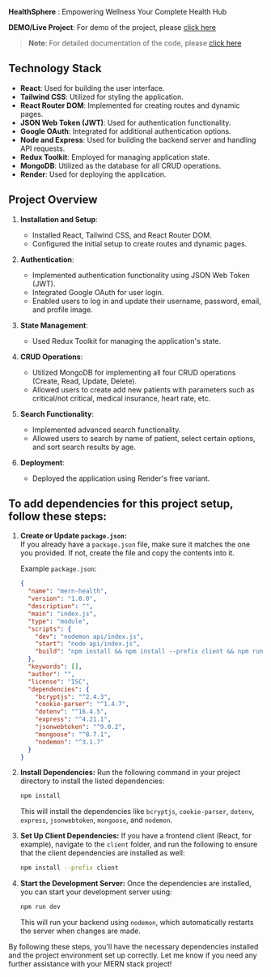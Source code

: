 **HealthSphere** : Empowering Wellness Your Complete Health Hub

**DEMO/Live Project**: For demo of the project, please [click here](https://mern-health.onrender.com/)

> **Note**: For detailed documentation of the code, please [click here](https://github.com/MrCodYrohit/mern-health/blob/main/HealthSphere%20Documentation.pdf)

## Technology Stack

- **React**: Used for building the user interface.
- **Tailwind CSS**: Utilized for styling the application.
- **React Router DOM**: Implemented for creating routes and dynamic pages.
- **JSON Web Token (JWT)**: Used for authentication functionality.
- **Google OAuth**: Integrated for additional authentication options.
- **Node and Express**: Used for building the backend server and handling API requests.
- **Redux Toolkit**: Employed for managing application state.
- **MongoDB**: Utilized as the database for all CRUD operations.
- **Render**: Used for deploying the application.

## Project Overview

1. **Installation and Setup**:
   - Installed React, Tailwind CSS, and React Router DOM.
   - Configured the initial setup to create routes and dynamic pages.

2. **Authentication**:
   - Implemented authentication functionality using JSON Web Token (JWT).
   - Integrated Google OAuth for user login.
   - Enabled users to log in and update their username, password, email, and profile image.

3. **State Management**:
   - Used Redux Toolkit for managing the application's state.

4. **CRUD Operations**:
   - Utilized MongoDB for implementing all four CRUD operations (Create, Read, Update, Delete).
   - Allowed users to create add new patients with parameters such as critical/not critical, medical insurance, heart rate, etc.

5. **Search Functionality**:
   - Implemented advanced search functionality.
   - Allowed users to search by name of patient, select certain options, and sort search results by age.

6. **Deployment**:
   - Deployed the application using Render's free variant.

## To add dependencies for this project setup, follow these steps:

1. **Create or Update `package.json`:**  
   If you already have a `package.json` file, make sure it matches the one you provided. If not, create the file and copy the contents into it.

   Example `package.json`:
   ```json
   {
     "name": "mern-health",
     "version": "1.0.0",
     "description": "",
     "main": "index.js",
     "type": "module",
     "scripts": {
       "dev": "nodemon api/index.js",
       "start": "node api/index.js",
       "build": "npm install && npm install --prefix client && npm run build --prefix client"
     },
     "keywords": [],
     "author": "",
     "license": "ISC",
     "dependencies": {
       "bcryptjs": "^2.4.3",
       "cookie-parser": "^1.4.7",
       "dotenv": "^16.4.5",
       "express": "^4.21.1",
       "jsonwebtoken": "^9.0.2",
       "mongoose": "^8.7.1",
       "nodemon": "^3.1.7"
     }
   }
   ```

2. **Install Dependencies:**
   Run the following command in your project directory to install the listed dependencies:

   ```bash
   npm install
   ```

   This will install the dependencies like `bcryptjs`, `cookie-parser`, `dotenv`, `express`, `jsonwebtoken`, `mongoose`, and `nodemon`.

3. **Set Up Client Dependencies:**
   If you have a frontend client (React, for example), navigate to the `client` folder, and run the following to ensure that the client dependencies are installed as well:

   ```bash
   npm install --prefix client
   ```

4. **Start the Development Server:**
   Once the dependencies are installed, you can start your development server using:

   ```bash
   npm run dev


   ```

   This will run your backend using `nodemon`, which automatically restarts the server when changes are made.

By following these steps, you'll have the necessary dependencies installed and the project environment set up correctly. Let me know if you need any further assistance with your MERN stack project!

 
